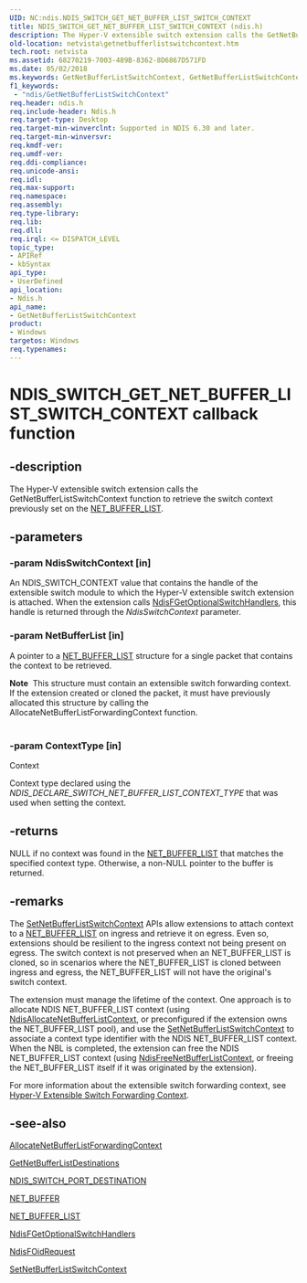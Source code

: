 ```yaml
---
UID: NC:ndis.NDIS_SWITCH_GET_NET_BUFFER_LIST_SWITCH_CONTEXT
title: NDIS_SWITCH_GET_NET_BUFFER_LIST_SWITCH_CONTEXT (ndis.h)
description: The Hyper-V extensible switch extension calls the GetNetBufferListSwitchContext function to retrieve the switch context previously set on the NET_BUFFER_LIST.
old-location: netvista\getnetbufferlistswitchcontext.htm
tech.root: netvista
ms.assetid: 68270219-7003-489B-8362-8D6867D571FD
ms.date: 05/02/2018
ms.keywords: GetNetBufferListSwitchContext, GetNetBufferListSwitchContext callback function [Network Drivers Starting with Windows Vista], NDIS_SWITCH_GET_NET_BUFFER_LIST_SWITCH_CONTEXT, NDIS_SWITCH_GET_NET_BUFFER_LIST_SWITCH_CONTEXT callback, ndis/GetNetBufferListSwitchContext, netvista.getnetbufferlistswitchcontext
f1_keywords:
 - "ndis/GetNetBufferListSwitchContext"
req.header: ndis.h
req.include-header: Ndis.h
req.target-type: Desktop
req.target-min-winverclnt: Supported in NDIS 6.30 and later.
req.target-min-winversvr: 
req.kmdf-ver: 
req.umdf-ver: 
req.ddi-compliance: 
req.unicode-ansi: 
req.idl: 
req.max-support: 
req.namespace: 
req.assembly: 
req.type-library: 
req.lib: 
req.dll: 
req.irql: <= DISPATCH_LEVEL
topic_type:
- APIRef
- kbSyntax
api_type:
- UserDefined
api_location:
- Ndis.h
api_name:
- GetNetBufferListSwitchContext
product:
- Windows
targetos: Windows
req.typenames: 
---
```


# NDIS_SWITCH_GET_NET_BUFFER_LIST_SWITCH_CONTEXT callback function


## -description


The Hyper-V extensible switch extension calls the GetNetBufferListSwitchContext function to retrieve the switch context previously set on the <a href="https://docs.microsoft.com/windows-hardware/drivers/ddi/ndis/ns-ndis-_net_buffer_list">NET_BUFFER_LIST</a>. 


## -parameters




### -param NdisSwitchContext [in]

An NDIS_SWITCH_CONTEXT value that contains the handle of the extensible switch module to which the Hyper-V extensible switch extension is attached. When the extension calls <a href="https://docs.microsoft.com/windows-hardware/drivers/ddi/ndis/nf-ndis-ndisfgetoptionalswitchhandlers">NdisFGetOptionalSwitchHandlers</a>, this handle is returned through the <i>NdisSwitchContext</i> parameter.


### -param NetBufferList [in]

A pointer to a <a href="https://docs.microsoft.com/windows-hardware/drivers/ddi/ndis/ns-ndis-_net_buffer_list">NET_BUFFER_LIST</a> structure for a single packet that contains the context to be retrieved.

<div class="alert"><b>Note</b>  This structure must contain an extensible switch forwarding context. If the extension created or cloned the packet, it must have previously allocated this structure by calling the AllocateNetBufferListForwardingContext function.</div>
<div> </div>

### -param ContextType [in]

Context

Context type declared using the <i>NDIS_DECLARE_SWITCH_NET_BUFFER_LIST_CONTEXT_TYPE</i> that was used when setting the context. 


## -returns



NULL if no context was found in the <a href="https://docs.microsoft.com/windows-hardware/drivers/ddi/ndis/ns-ndis-_net_buffer_list">NET_BUFFER_LIST</a> that matches the specified context type. Otherwise, a non-NULL pointer to the buffer is returned. 




## -remarks



The <a href="https://docs.microsoft.com/windows-hardware/drivers/ddi/ndis/nc-ndis-ndis_switch_set_net_buffer_list_switch_context">SetNetBufferListSwitchContext</a> APIs allow extensions to attach context to a <a href="https://docs.microsoft.com/windows-hardware/drivers/ddi/ndis/ns-ndis-_net_buffer_list">NET_BUFFER_LIST</a> on ingress and retrieve it on egress. Even so, extensions should be resilient to the ingress context not being present on egress. The switch context is not preserved when an NET_BUFFER_LIST is cloned, so in scenarios where the NET_BUFFER_LIST is cloned between ingress and egress, the NET_BUFFER_LIST will not have the original's switch context.

The extension must manage the lifetime of the context. One approach is to allocate NDIS NET_BUFFER_LIST context (using <a href="https://docs.microsoft.com/windows-hardware/drivers/ddi/ndis/nf-ndis-ndisallocatenetbufferlistcontext">NdisAllocateNetBufferListContext</a>, or preconfigured if the extension owns the NET_BUFFER_LIST pool), and use the <a href="https://docs.microsoft.com/windows-hardware/drivers/ddi/ndis/nc-ndis-ndis_switch_set_net_buffer_list_switch_context">SetNetBufferListSwitchContext</a> to associate a context type identifier with the NDIS NET_BUFFER_LIST context. When the NBL is completed, the extension can free the NDIS NET_BUFFER_LIST context (using <a href="https://docs.microsoft.com/windows-hardware/drivers/ddi/ndis/nf-ndis-ndisfreenetbufferlistcontext">NdisFreeNetBufferListContext</a>, or freeing the NET_BUFFER_LIST itself if it was originated by the extension).

For more information about the extensible switch forwarding context, see <a href="https://docs.microsoft.com/windows-hardware/drivers/network/hyper-v-extensible-switch-forwarding-context">Hyper-V Extensible Switch Forwarding Context</a>.




## -see-also




<b></b>



<a href="https://docs.microsoft.com/windows-hardware/drivers/ddi/ndis/nc-ndis-ndis_switch_allocate_net_buffer_list_forwarding_context">AllocateNetBufferListForwardingContext</a>



<a href="https://docs.microsoft.com/windows-hardware/drivers/ddi/ndis/nc-ndis-ndis_switch_get_net_buffer_list_destinations">GetNetBufferListDestinations</a>



<a href="https://docs.microsoft.com/windows-hardware/drivers/ddi/ndis/ns-ndis-_ndis_switch_port_destination">NDIS_SWITCH_PORT_DESTINATION</a>



<a href="https://docs.microsoft.com/windows-hardware/drivers/ddi/ndis/ns-ndis-_net_buffer">NET_BUFFER</a>



<a href="https://docs.microsoft.com/windows-hardware/drivers/ddi/ndis/ns-ndis-_net_buffer_list">NET_BUFFER_LIST</a>



<a href="https://docs.microsoft.com/windows-hardware/drivers/ddi/ndis/nf-ndis-ndisfgetoptionalswitchhandlers">NdisFGetOptionalSwitchHandlers</a>



<a href="https://docs.microsoft.com/windows-hardware/drivers/ddi/ndis/nf-ndis-ndisfoidrequest">NdisFOidRequest</a>



<a href="https://docs.microsoft.com/windows-hardware/drivers/ddi/ndis/nc-ndis-ndis_switch_set_net_buffer_list_switch_context">SetNetBufferListSwitchContext</a>
 

 

